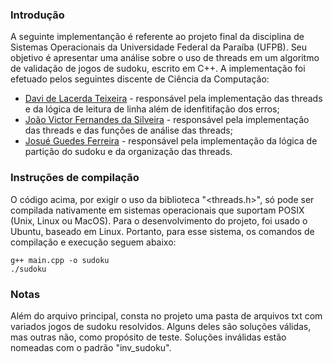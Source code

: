 ### Introdução

A seguinte implementanção é referente ao projeto final da disciplina de Sistemas Operacionais
da Universidade Federal da Paraíba (UFPB). Seu objetivo é apresentar uma análise sobre o uso de threads
em um algoritmo de validação de jogos de sudoku, escrito em C++. A implementação foi efetuado pelos seguintes
discente de Ciência da Computação:

* [Davi de Lacerda Teixeira](https://github.com/DavideLacerdaT) - responsável pela implementação das threads e da lógica de leitura de linha além de idenfitifação dos erros;
* [João Victor Fernandes da Silveira](https://github.com/oiotave) - responsável pela implementação das threads e das funções de análise das threads;
* [Josué Guedes Ferreira](https://github.com/JosueGuedes) - responsável pela implementação da lógica de partição do sudoku e da organização das threads.

### Instruções de compilação

O código acima, por exigir o uso da biblioteca "<threads.h>", só pode ser compilada nativamente
em sistemas operacionais que suportam POSIX (Unix, Linux ou MacOS). Para o desenvolvimento do projeto,
foi usado o Ubuntu, baseado em Linux. Portanto, para esse sistema, os comandos de compilação e
execução seguem abaixo:

    g++ main.cpp -o sudoku
    ./sudoku

### Notas

Além do arquivo principal, consta no projeto uma pasta de arquivos txt com variados jogos de sudoku resolvidos.
Alguns deles são soluções válidas, mas outras não, como propósito de teste. Soluções inválidas estão nomeadas com
o padrão "inv_sudoku".
